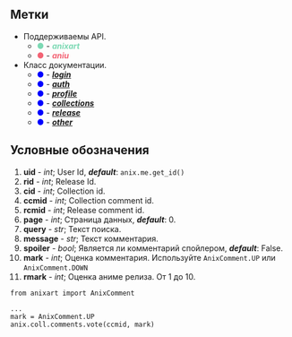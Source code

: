 ## **Метки**

* Поддерживаемы API.
    - <span style="color:#7CD9B4">●</span> - <span style="color:#7CD9B4">**_anixart_**</span>
    - <span style="color:#F36374">●</span> - <span style="color:#F36374">**_aniu_**</span>
* Класс документации.
    - <span style="color:blue">●</span> - <span style="color:blue">**_[login](/LibApi/methods/#me)_**</span>
    - <span style="color:blue">●</span> - <span style="color:blue">**_[auth](/LibApi/methods/#auth)_**</span>
    - <span style="color:blue">●</span> - <span style="color:blue">**_[profile](/LibApi/methods/#profile)_**</span>
    - <span style="color:blue">●</span> - <span style="color:blue">**_[collections](/LibApi/methods/#collections)_**</span>
    - <span style="color:blue">●</span> - <span style="color:blue">**_[release](/LibApi/methods/#release)_**</span>
    - <span style="color:blue">●</span> - <span style="color:blue">**_[other](/LibApi/methods/#other)_**</span>

## **Условные обозначения**
1. **uid** - _int_; User Id, _**default**_: `anix.me.get_id()`
2. **rid** - _int_; Release Id.
3. **cid** - _int_; Collection id.
4. **ccmid** - _int_; Collection comment id.
5. **rcmid** - _int_; Release comment id.
6. **page** - _int_; Страница данных, **_default_**: 0.
7. **query** - _str_; Текст поиска.
8. **message** - _str_; Текст комментария.
9. **spoiler** - _bool_; Является ли комментарий спойлером, **_default_**: False.
10. **mark** - _int_; Оценка комментария. Используйте `AnixComment.UP` или `AnixComment.DOWN`
11. **rmark** - _int_; Оценка аниме релиза. От 1 до 10.

```
from anixart import AnixComment

...
mark = AnixComment.UP
anix.coll.comments.vote(ccmid, mark)
```
